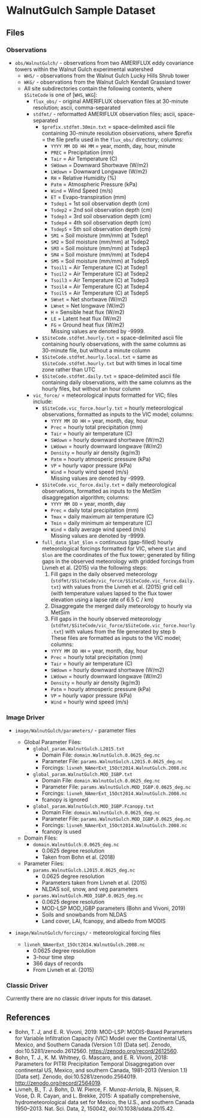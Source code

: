 # WalnutGulch Sample Dataset

## Files

### Observations

- `obs/WalnutGulch/` - observations from two AMERIFLUX eddy covariance towers within the Walnut Gulch experimental watershed
    - `WHS/` - observations from the Walnut Gulch Lucky Hills Shrub tower
    - `WKG/` - observations from the Walnut Gulch Kendall Grassland tower
    - All site subdirectories contain the following contents, where `$SiteCode` is one of [`WHS`, `WKG`]:
        - `flux_obs/` - original AMERIFLUX observation files at 30-minute resolution; ascii, comma-separated
        - `stdfmt/` - reformatted AMERIFLUX observation files; ascii, space-separated
            - `$prefix.stdfmt.30min.txt` = space-delimited ascii file containing 30-minute resolution observations, where $prefix = the file prefix used in the `flux_obs/` directory; columns:
                - `YYYY MM DD HH MM` = year, month, day, hour, minute  
                - `PREC` = Precipitation (mm)  
                - `Tair` = Air Temperature (C)  
                - `SWdown` = Downward Shortwave (W/m2)  
                - `LWdown` = Downward Longwave (W/m2)  
                - `RH` = Relative Humidity (%)  
                - `Patm` = Atmospheric Pressure (kPa)  
                - `Wind` = Wind Speed (m/s)  
                - `ET` = Evapo-transpiration (mm)  
                - `Tsdep1` = 1st soil observation depth (cm)  
                - `Tsdep2` = 2nd soil observation depth (cm)  
                - `Tsdep3` = 3rd soil observation depth (cm)  
                - `Tsdep4` = 4th soil observation depth (cm)  
                - `Tsdep5` = 5th soil observation depth (cm)  
                - `SM1` = Soil moisture (mm/mm) at Tsdep1  
                - `SM2` = Soil moisture (mm/mm) at Tsdep2  
                - `SM3` = Soil moisture (mm/mm) at Tsdep3  
                - `SM4` = Soil moisture (mm/mm) at Tsdep4  
                - `SM5` = Soil moisture (mm/mm) at Tsdep5  
                - `Tsoil1` = Air Temperature (C) at Tsdep1  
                - `Tsoil2` = Air Temperature (C) at Tsdep2  
                - `Tsoil3` = Air Temperature (C) at Tsdep3  
                - `Tsoil4` = Air Temperature (C) at Tsdep4  
                - `Tsoil5` = Air Temperature (C) at Tsdep5  
                - `SWnet` = Net shortwave (W/m2)  
                - `LWnet` = Net longwave (W/m2)  
                - `H` = Sensible heat flux (W/m2)  
                - `LE` = Latent heat flux (W/m2)  
                - `FG` = Ground heat flux (W/m2)  
              Missing values are denoted by -9999.
            - `$SiteCode.stdfmt.hourly.txt` = space-delimited ascii file containing hourly observations, with the same columns as 30-minute file, but without a minute column
            - `$SiteCode.stdfmt.hourly.local.txt` = same as `$SiteCode.stdfmt.hourly.txt` but with times in local time zone rather than UTC
            - `$SiteCode.stdfmt.daily.txt` = space-delimited ascii file containing daily observations, with the same columns as the hourly files, but without an hour column
        - `vic_force/` = meteorological inputs formatted for VIC; files include:
            - `$SiteCode.vic_force.hourly.txt` = hourly meteorological observations, formatted as inputs to the VIC model; columns:
                - `YYYY MM DD HH` = year, month, day, hour  
                - `Prec` = hourly total precipitation (mm)  
                - `Tair` = hourly air temperature (C)  
                - `SWdown` = hourly downward shortwave (W/m2)  
                - `LWdown` = hourly downward longwave (W/m2)  
                - `Density` = hourly air density (kg/m3)  
                - `Patm` = hourly atmosperic pressure (kPa)  
                - `VP` = hourly vapor pressure (kPa)  
                - `Wind` = hourly wind speed (m/s)  
              Missing values are denoted by -9999.
            - `$SiteCode.vic_force.daily.txt` = daily meteorological observations, formatted as inputs to the MetSim disaggregation algorithm; columns:
                - `YYYY MM DD` = year, month, day  
                - `Prec` = daily total precipitation (mm)  
                - `Tmax` = daily maximum air temperature (C)  
                - `Tmin` = daily minimum air temperature (C)  
                - `Wind` = daily average wind speed (m/s)  
              Missing values are denoted by -9999.
            - `full_data_$lat_$lon` = continuous (gap-filled) hourly meteorological forcings formatted for VIC, where `$lat` and `$lon` are the coordinates of the flux tower; generated by filling gaps in the observed meteorology with gridded forcings from Livneh et al. (2015) via the following steps:
                1. Fill gaps in the daily observed meteorology (`stdfmt/$SiteCode/vic_force/$SiteCode.vic_force.daily.txt`) with values from the Livneh et al. (2015) grid cell (with temperature values lapsed to the flux tower elevation using a lapse rate of 6.5 C / km)  
                2. Disaggregate the merged daily meteorology to hourly via MetSim  
                3. Fill gaps in the hourly observed meteorology (`stdfmt/$SiteCode/vic_force/$SiteCode.vic_force.hourly.txt`) with values from the file generated by step b  
              These files are formatted as inputs to the VIC model; columns:
                - `YYYY MM DD HH` = year, month, day, hour  
                - `Prec` = hourly total precipitation (mm)  
                - `Tair` = hourly air temperature (C)  
                - `SWdown` = hourly downward shortwave (W/m2)  
                - `LWdown` = hourly downward longwave (W/m2)  
                - `Density` = hourly air density (kg/m3)  
                - `Patm` = hourly atmosperic pressure (kPa)  
                - `VP` = hourly vapor pressure (kPa)  
                - `Wind` = hourly wind speed (m/s)  

### Image Driver

- `image/WalnutGulch/parameters/` - parameter files
    - Global Parameter Files:
        - `global_param.WalnutGulch.L2015.txt`
            - Domain File: `domain.WalnutGulch.0.0625_deg.nc`
            - Parameter File: `params.WalnutGulch.L2015.0.0625_deg.nc`
            - Forcings: `livneh_NAmerExt_15Oct2014.WalnutGulch.2008.nc`
        - `global_param.WalnutGulch.MOD_IGBP.txt`
            - Domain File: `domain.WalnutGulch.0.0625_deg.nc`
            - Parameter File: `params.WalnutGulch.MOD_IGBP.0.0625_deg.nc`
            - Forcings: `livneh_NAmerExt_15Oct2014.WalnutGulch.2008.nc`
            - fcanopy is ignored 
        - `global_param.WalnutGulch.MOD_IGBP.Fcanopy.txt`
            - Domain File: `domain.WalnutGulch.0.0625_deg.nc`
            - Parameter File: `params.WalnutGulch.MOD_IGBP.0.0625_deg.nc`
            - Forcings: `livneh_NAmerExt_15Oct2014.WalnutGulch.2008.nc`
            - fcanopy is used 
    - Domain Files:
        - `domain.WalnutGulch.0.0625_deg.nc`
            - 0.0625 degree resolution
            - Taken from Bohn et al. (2018)
    - Parameter Files:
        - `params.WalnutGulch.L2015.0.0625_deg.nc`
            - 0.0625 degree resolution
            - Parameters taken from Livneh et al. (2015)
            - NLDAS soil, snow, and veg parameters
        - `params.WalnutGulch.MOD_IGBP.0.0625_deg.nc`
            - 0.0625 degree resolution
            - MOD-LSP MOD_IGBP parameters (Bohn and Vivoni, 2019)
            - Soils and snowbands from NLDAS
            - Land cover, LAI, fcanopy, and albedo from MODIS

- `image/WalnutGulch/forcings/` - meteorological forcing files
    - `livneh_NAmerExt_15Oct2014.WalnutGulch.2008.nc`
        - 0.0625 degree resolution
        - 3-hour time step
        - 366 days of records
        - From Livneh et al. (2015)

### Classic Driver

Currently there are no classic driver inputs for this dataset.

## References
 - Bohn, T. J, and E. R. Vivoni, 2019: MOD-LSP: MODIS-Based Parameters for Variable Infiltration Capacity (VIC) Model over the Continental US, Mexico, and Southern Canada (Version 1.0) [Data set]. Zenodo, doi:10.5281/zenodo.2612560. https://zenodo.org/record/2612560.
 - Bohn, T. J., K. M. Whitney, G. Mascaro, and E. R. Vivoni, 2018: Parameters for PITRI Precipitation Temporal Disaggregation over continental US, Mexico, and southern Canada, 1981-2013 (Version 1.1) [Data set]. Zenodo, doi:10.5281/zenodo.2564019. http://zenodo.org/record/2564019.
 - Livneh, B., T. J. Bohn, D. W. Pierce, F. Munoz-Arriola, B. Nijssen, R. Vose, D. R. Cayan, and L. Brekke, 2015: A spatially comprehensive, hydrometeorological data set for Mexico, the U.S., and southern Canada 1950–2013. Nat. Sci. Data, 2, 150042, doi:10.1038/sdata.2015.42.
